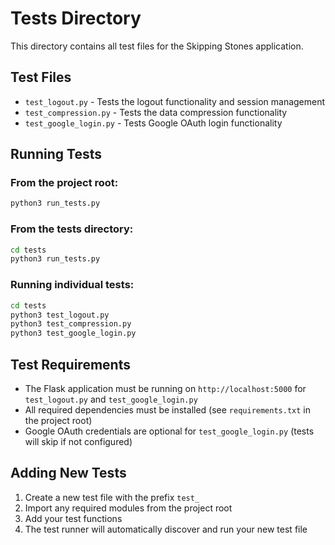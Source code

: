 # Tests Directory

This directory contains all test files for the Skipping Stones application.

## Test Files

- `test_logout.py` - Tests the logout functionality and session management
- `test_compression.py` - Tests the data compression functionality
- `test_google_login.py` - Tests Google OAuth login functionality

## Running Tests

### From the project root:
```bash
python3 run_tests.py
```

### From the tests directory:
```bash
cd tests
python3 run_tests.py
```

### Running individual tests:
```bash
cd tests
python3 test_logout.py
python3 test_compression.py
python3 test_google_login.py
```

## Test Requirements

- The Flask application must be running on `http://localhost:5000` for `test_logout.py` and `test_google_login.py`
- All required dependencies must be installed (see `requirements.txt` in the project root)
- Google OAuth credentials are optional for `test_google_login.py` (tests will skip if not configured)

## Adding New Tests

1. Create a new test file with the prefix `test_`
2. Import any required modules from the project root
3. Add your test functions
4. The test runner will automatically discover and run your new test file 